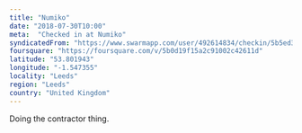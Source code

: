 ```yaml
---
title: "Numiko"
date: "2018-07-30T10:00"
meta:  "Checked in at Numiko"
syndicatedFrom: "https://www.swarmapp.com/user/492614834/checkin/5b5ed394a92d98002c444245"
foursquare: "https://foursquare.com/v/5b0d19f15a2c91002c42611d"
latitude: "53.801943"
longitude: "-1.547355"
locality: "Leeds"
region: "Leeds"
country: "United Kingdom"
---
```

Doing the contractor thing.
